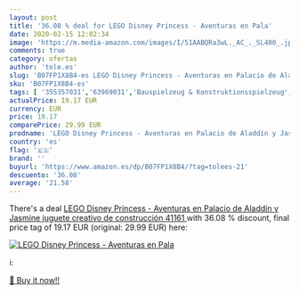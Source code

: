 ```yaml
---
layout: post
title: '36.08 % deal for LEGO Disney Princess - Aventuras en Pala'
date: 2020-02-15 12:02:34
image: 'https://m.media-amazon.com/images/I/51AABQRa3wL._AC_._SL400_.jpg'
comments: true
category: ofertas
author: 'tole.es'
slug: 'B07FP1X8B4-es LEGO Disney Princess - Aventuras en Palacio de Aladdín y...'
sku: 'B07FP1X8B4-es'
tags: [ '355357031','63969031','Bauspielzeug & Konstruktionsspielzeug','Bausteine','Building Toys','Costruzioni','Elektronische Spiele für Kinder','Giochi e giocattoli','Hobbys','Jeux de construction','Jeux et Jouets','Jeux et jouets','Juegos de construcción para niños','Juguetes','Juguetes y juegos','Kinderspielfiguren & -fahrzeuge','LEGO','LEGO Steine & Co.','Produkte','Sammelfiguren','Sammelfiguren & Requisiten','Spiele','Spielfiguren- & Fahrzeugsets für Kinder','Spielfiguren-Spielesets für Kinder','Spielzeug','Toy Building Sets','Toys & Games','lego', ]
actualPrice: 19.17 EUR
currency: EUR
price: 19.17
comparePrice: 29.99 EUR
prodname: 'LEGO Disney Princess - Aventuras en Palacio de Aladdín y Jasmine  juguete creativo de construcción  41161 '
country: 'es'
flag: '🇪🇸'
brand: ''
buyurl: 'https://www.amazon.es/dp/B07FP1X8B4/?tag=tolees-21'
descuento: '36.08'
average: '21.58'
---
```


There's a deal [LEGO Disney Princess - Aventuras en Palacio de Aladdín y Jasmine  juguete creativo de construcción  41161 ](https://www.amazon.es/dp/B07FP1X8B4/?tag=tolees-21)  with  36.08 % discount, final price tag of  19.17 EUR (original: 29.99 EUR) here:

[![LEGO Disney Princess - Aventuras en Pala](https://m.media-amazon.com/images/I/51AABQRa3wL._AC_._SL400_.jpg)](https://www.amazon.es/dp/B07FP1X8B4/?tag=tolees-21)

ℹ️:


[🛒 Buy it now!!](https://www.amazon.es/dp/B07FP1X8B4/?tag=tolees-21)
